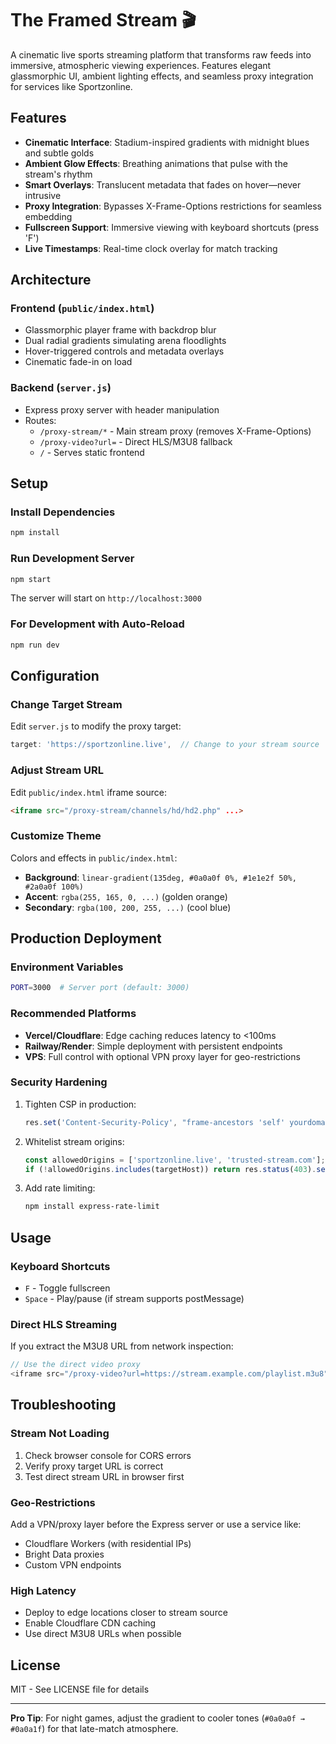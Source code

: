 # The Framed Stream 🎬

A cinematic live sports streaming platform that transforms raw feeds into immersive, atmospheric viewing experiences. Features elegant glassmorphic UI, ambient lighting effects, and seamless proxy integration for services like Sportzonline.

## Features

- **Cinematic Interface**: Stadium-inspired gradients with midnight blues and subtle golds
- **Ambient Glow Effects**: Breathing animations that pulse with the stream's rhythm
- **Smart Overlays**: Translucent metadata that fades on hover—never intrusive
- **Proxy Integration**: Bypasses X-Frame-Options restrictions for seamless embedding
- **Fullscreen Support**: Immersive viewing with keyboard shortcuts (press 'F')
- **Live Timestamps**: Real-time clock overlay for match tracking

## Architecture

### Frontend (`public/index.html`)
- Glassmorphic player frame with backdrop blur
- Dual radial gradients simulating arena floodlights
- Hover-triggered controls and metadata overlays
- Cinematic fade-in on load

### Backend (`server.js`)
- Express proxy server with header manipulation
- Routes:
  - `/proxy-stream/*` - Main stream proxy (removes X-Frame-Options)
  - `/proxy-video?url=` - Direct HLS/M3U8 fallback
  - `/` - Serves static frontend

## Setup

### Install Dependencies
```bash
npm install
```

### Run Development Server
```bash
npm start
```

The server will start on `http://localhost:3000`

### For Development with Auto-Reload
```bash
npm run dev
```

## Configuration

### Change Target Stream
Edit `server.js` to modify the proxy target:
```javascript
target: 'https://sportzonline.live',  // Change to your stream source
```

### Adjust Stream URL
Edit `public/index.html` iframe source:
```html
<iframe src="/proxy-stream/channels/hd/hd2.php" ...>
```

### Customize Theme
Colors and effects in `public/index.html`:
- **Background**: `linear-gradient(135deg, #0a0a0f 0%, #1e1e2f 50%, #2a0a0f 100%)`
- **Accent**: `rgba(255, 165, 0, ...)` (golden orange)
- **Secondary**: `rgba(100, 200, 255, ...)` (cool blue)

## Production Deployment

### Environment Variables
```bash
PORT=3000  # Server port (default: 3000)
```

### Recommended Platforms
- **Vercel/Cloudflare**: Edge caching reduces latency to <100ms
- **Railway/Render**: Simple deployment with persistent endpoints
- **VPS**: Full control with optional VPN proxy layer for geo-restrictions

### Security Hardening
1. Tighten CSP in production:
   ```javascript
   res.set('Content-Security-Policy', "frame-ancestors 'self' yourdomain.com");
   ```

2. Whitelist stream origins:
   ```javascript
   const allowedOrigins = ['sportzonline.live', 'trusted-stream.com'];
   if (!allowedOrigins.includes(targetHost)) return res.status(403).send('Forbidden');
   ```

3. Add rate limiting:
   ```bash
   npm install express-rate-limit
   ```

## Usage

### Keyboard Shortcuts
- `F` - Toggle fullscreen
- `Space` - Play/pause (if stream supports postMessage)

### Direct HLS Streaming
If you extract the M3U8 URL from network inspection:
```javascript
// Use the direct video proxy
<iframe src="/proxy-video?url=https://stream.example.com/playlist.m3u8">
```

## Troubleshooting

### Stream Not Loading
1. Check browser console for CORS errors
2. Verify proxy target URL is correct
3. Test direct stream URL in browser first

### Geo-Restrictions
Add a VPN/proxy layer before the Express server or use a service like:
- Cloudflare Workers (with residential IPs)
- Bright Data proxies
- Custom VPN endpoints

### High Latency
- Deploy to edge locations closer to stream source
- Enable Cloudflare CDN caching
- Use direct M3U8 URLs when possible

## License

MIT - See LICENSE file for details

---

**Pro Tip**: For night games, adjust the gradient to cooler tones (`#0a0a0f → #0a0a1f`) for that late-match atmosphere.
